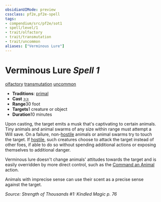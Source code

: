 ```yaml
---
obsidianUIMode: preview
cssclass: pf2e,pf2e-spell
tags:
- compendium/src/pf2e/sot1
- spell/level/1
- trait/olfactory
- trait/transmutation
- trait/uncommon
aliases: ["Verminous Lure"]
---
```

# Verminous Lure *Spell 1*   
[olfactory](../../Rules/traits/olfactory-b1.md)  [transmutation](../../Rules/traits/transmutation.md)  [uncommon](../../Rules/traits/uncommon.md)  

- **Traditions**: [primal](../../Rules/traits/primal.md)
- **Cast** [>>](../../Rules/core-rulebook/chapter-9-playing-the-game.md#Actions "Two-Action") 
- **Range**30 foot
- **Targets**1 creature or object
- **Duration**10 minutes

Upon casting, the target emits a musk that's captivating to certain animals. Tiny animals and animal swarms of any size within range must attempt a Will save. On a failure, non-[hostile](../../Rules/conditions.md#Hostile) animals or animal swarms try to touch the target. If [hostile](../../Rules/conditions.md#Hostile), such creatures choose to attack the target instead of other foes, if able to do so without spending additional actions or exposing themselves to additional danger.

Verminous lure doesn't change animals' attitudes towards the target and is easily overridden by more direct control, such as the [Command an Animal](../../Rules/actions/command-an-animal.md) action.

Animals with imprecise sense can use their scent as a precise sense against the target.

*Source: Strength of Thousands #1: Kindled Magic p. 76*